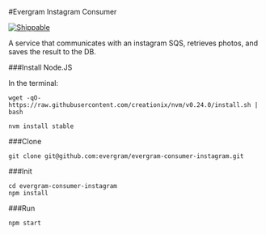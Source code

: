 #Evergram Instagram Consumer

[![Shippable](https://img.shields.io/shippable/557f6f2fedd7f2c052192757.svg)](https://app.shippable.com/projects/557f6f2fedd7f2c052192757)

A service that communicates with an instagram SQS, retrieves photos, and saves the result to the DB.

###Install Node.JS

In the terminal:

```
wget -qO- https://raw.githubusercontent.com/creationix/nvm/v0.24.0/install.sh | bash

nvm install stable
```

###Clone

```
git clone git@github.com:evergram/evergram-consumer-instagram.git
```

###Init

```
cd evergram-consumer-instagram
npm install
```

###Run

```
npm start
```
